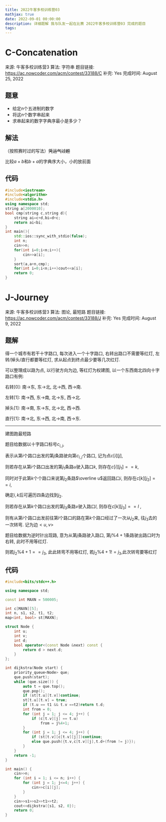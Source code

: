 ```yaml
---
title: 2022牛客多校训练营03
mathjax: true
date: 2022-09-01 00:00:00
description: 详细题解 我与队友一起在比赛 2022牛客多校训练营03 完成的题目
tags:
---
```

# C-Concatenation

来源: 牛客多校训练营3
算法: 字符串
题目链接: https://ac.nowcoder.com/acm/contest/33188/C
补完: Yes
完成时间: August 25, 2022

## 题意

- 给定$n$个五进制的数字
- 将这$n$个数字串起来
- 求串起来的数字字典序最小是多少？

## 解法

（按照赛时过的写法）~~凭运气过题~~

比较$a+b$和$b+a$的字典序大小，小的放前面

## 代码

```cpp
#include<iostream>
#include<algorithm>
#include<stdio.h>
using namespace std;
string a[2000010];
bool cmp(string c,string d){
	string ai=c+d,bi=d+c;
	return ai<bi;
}
int main(){
	std::ios::sync_with_stdio(false);
	int n;
	cin>>n;
	for(int i=0;i<n;i++){
		cin>>a[i];
	}
	sort(a,a+n,cmp);
	for(int i=0;i<n;i++)cout<<a[i];
	return 0; 
}
```

# J-Journey

来源: 牛客多校训练营3
算法: 图论, 最短路
题目链接: https://ac.nowcoder.com/acm/contest/33188/J
补完: Yes
完成时间: August 9, 2022

## 题解

得一个城市有若干十字路口, 每次进入一个十字路口, 右转出路口不需要等红灯, 左转/掉头/直行都要等红灯, 求从起点到终点最少要等几次红灯.

可以整理成以路为点, 以行驶方向为边, 等红灯为权建图, 以一个东西南北四向十字路口有例:

右转[0]: 南→东, 东→北, 北→西, 西→南. 

左转[1]: 南→西, 东→南, 北→东, 西→北.

掉头[1]: 南→南, 东→东, 北→北, 西→西. 

直行[1]: 南→北, 东→西, 北→南, 西→东. 

---

建图跑最短路

题目给数据以十字路口标号$c_{i,j}$, 

表示从第$i$个路口出发的第$j$条路驶向第$c_{i,j}$个路口, 记为点$c[i][j]$, 

则若存在从第$i$个路口出发的第$j_1$条路$u$驶入路口$k$, 则存在$c[i][j_1]==k$, 

同时对于此第$k$个个路口来说第$j_2$条路$\overline u$返回路口$i$, 则存在$c[k][j_2] ==i$, 

确定$i,k$后可遍历四条边找到$j_2$. 

则若存在从第$k$个路口出发的第$j_3$条路$v$驶入路口$l$, 则存在$c[k][j_3] ==l$ , 

则有从第$i$个路口出发前往第$l$个路口的路在第$k$个路口经过了一次从$j_2$来, 往$j_3$去的一次转弯. 记为边$<u,v>$

题目给数据为逆时针出现路, 意为从第$j$条路驶入路口, 第$j\%4+1$条路驶出路口时为右转, 此时不用等红灯. 

则若$j_2\%4+1==j_3$, 此此转弯不用等红灯, 若$j_2\%4+1!=j_3$,此次转弯要等红灯

## 代码

```cpp
#include<bits/stdc++.h>

using namespace std;

const int MAXN = 500005;

int c[MAXN][5];
int n, s1, s2, t1, t2;
map<int, bool> st[MAXN];

struct Node {
    int u;
    int v;
    int d;
    bool operator<(const Node &next) const {
        return d > next.d;
    }
};

int dijkstra(Node start) {
    priority_queue<Node> que;
    que.push(start);
    while (que.size()) {
        auto t = que.top();
        que.pop();
        if (st[t.u][t.v])continue;
        st[t.u][t.v] = true;
        if (t.u == t1 && t.v ==t2)return t.d;
        int from = 0;
        for (int j = 1; j <= 4; j++) {
            if (c[t.v][j] == t.u)
                from = j%4+1;
        }
        for (int j = 1; j <= 4; j++) {
            if (st[t.v][c[t.v][j]])continue;
            else que.push({t.v,c[t.v][j],t.d+(from != j)});
        }
    }
    return -1;
}

int main() {
    cin>>n;
    for (int i = 1; i <= n; i++) {
        for (int j = 1; j<=4; j++) {
            cin>>c[i][j];
        }
    }
    cin>>s1>>s2>>t1>>t2;
    cout<<dijkstra({s1, s2, 0});
    return 0;
}
```
